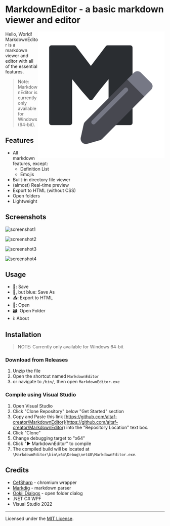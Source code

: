 # MarkdownEditor - a basic markdown viewer and editor

<img src="/MarkdownEditor/icon_markdowneditor.png" width="400px" align="right">

Hello, World! MarkdownEditor is a markdown viewer and editor with all of the essential features.
> Note: MarkdownEditor is currently only available for Windows (64-bit).

## Features
- All markdown features, except:
	- Definition List
	- Emojis
- Built-in directory file viewer
- (almost) Real-time preview
- Export to HTML (without CSS)
- Open folders
- Lightweight

## Screenshots

![screenshot1](https://i.imgur.com/tk6emRx.png)
  
![screenshot2](https://i.imgur.com/b6rsFat.png)
  
![screenshot3](https://i.imgur.com/tGq2Nlr.png)

![screenshot4](https://i.imgur.com/t8Pedm4.png)

## Usage
- 💾: Save  
- 💾, but blue: Save As
- 📤: Export to HTML
- 📂: Open
- 🗃️: Open Folder
- ℹ️: About

## Installation
> NOTE: Currently only available for Windows 64-bit
### Download from Releases
1. Unzip the file
2. Open the shortcut named `MarkdownEditor`  
3. or navigate to `/bin/`, then open `MarkdownEditor.exe`

### Compile using Visual Studio
1. Open Visual Studio
2. Click "Clone Repository" below "Get Started" section
3. Copy and Paste this link [https://github.com/altaf-creator/MarkdownEditor](https://github.com/altaf-creator/MarkdownEditor) into the "Repository Location" text box.
4. Click "Clone"
5. Change debugging target to "x64"
5. Click "▶ MarkdownEditor" to compile
6. The compiled build will be located at `\MarkdownEditor\bin\x64\Debug\net48\MarkdownEditor.exe`.

## Credits
- [CefSharp](https://github.com/cefsharp/CefSharp) - chromium wrapper
- [Markdig](https://github.com/xoofx/markdig) - markdown parser
- [Ookii Dialogs](https://github.com/ookii-dialogs/ookii-dialogs-wpf) - open folder dialog
- .NET C# WPF
- Visual Studio 2022

---

Licensed under the [MIT License](https://mit-license.org/).
